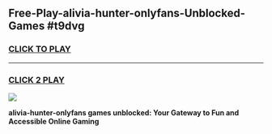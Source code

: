 
## Free-Play-alivia-hunter-onlyfans-Unblocked-Games #t9dvg
<h3>
<a href="https://news.freeplayer.one?title=alivia-hunter-onlyfans&ref=8M">CLICK TO PLAY</a></h3>
<hr>

<h3>
<a href="https://news.freeplayer.one?title=alivia-hunter-onlyfans&ref=8M">CLICK 2 PLAY</a>
  
</h3>

<a href="https://news.freeplayer.one?title=alivia-hunter-onlyfans&ref=8M"><img src="https://clearcache.store/games.png"></a>


**alivia-hunter-onlyfans games unblocked: Your Gateway to Fun and Accessible Online Gaming**
